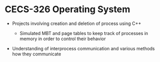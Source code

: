 # CECS-326 Operating System

- Projects involving creation and deletion of process using C++
  - Simulated MBT and page tables to keep track of processes in memory in order to control their behavior
  
- Understanding of interprocess communication and various methods how they communicate

